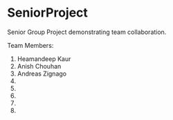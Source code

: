 # SeniorProject
Senior Group Project demonstrating team collaboration. 

Team Members:

1. Heamandeep Kaur
2. Anish Chouhan
3. Andreas Zignago
4. 
5. 
6. 
7. 
8. 
